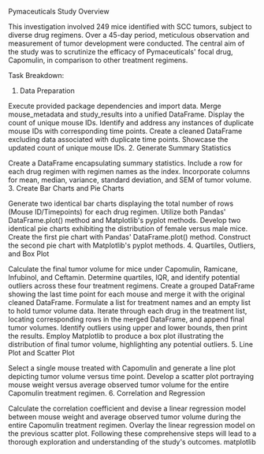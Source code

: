 Pymaceuticals Study Overview

This investigation involved 249 mice identified with SCC tumors, subject to diverse drug regimens. Over a 45-day period, meticulous observation and measurement of tumor development were conducted. The central aim of the study was to scrutinize the efficacy of Pymaceuticals' focal drug, Capomulin, in comparison to other treatment regimens.

Task Breakdown:

1. Data Preparation

Execute provided package dependencies and import data.
Merge mouse_metadata and study_results into a unified DataFrame.
Display the count of unique mouse IDs.
Identify and address any instances of duplicate mouse IDs with corresponding time points.
Create a cleaned DataFrame excluding data associated with duplicate time points.
Showcase the updated count of unique mouse IDs.
2. Generate Summary Statistics

Create a DataFrame encapsulating summary statistics.
Include a row for each drug regimen with regimen names as the index.
Incorporate columns for mean, median, variance, standard deviation, and SEM of tumor volume.
3. Create Bar Charts and Pie Charts

Generate two identical bar charts displaying the total number of rows (Mouse ID/Timepoints) for each drug regimen.
Utilize both Pandas' DataFrame.plot() method and Matplotlib's pyplot methods.
Develop two identical pie charts exhibiting the distribution of female versus male mice.
Create the first pie chart with Pandas' DataFrame.plot() method.
Construct the second pie chart with Matplotlib's pyplot methods.
4. Quartiles, Outliers, and Box Plot

Calculate the final tumor volume for mice under Capomulin, Ramicane, Infubinol, and Ceftamin.
Determine quartiles, IQR, and identify potential outliers across these four treatment regimens.
Create a grouped DataFrame showing the last time point for each mouse and merge it with the original cleaned DataFrame.
Formulate a list for treatment names and an empty list to hold tumor volume data.
Iterate through each drug in the treatment list, locating corresponding rows in the merged DataFrame, and append final tumor volumes.
Identify outliers using upper and lower bounds, then print the results.
Employ Matplotlib to produce a box plot illustrating the distribution of final tumor volume, highlighting any potential outliers.
5. Line Plot and Scatter Plot

Select a single mouse treated with Capomulin and generate a line plot depicting tumor volume versus time point.
Develop a scatter plot portraying mouse weight versus average observed tumor volume for the entire Capomulin treatment regimen.
6. Correlation and Regression

Calculate the correlation coefficient and devise a linear regression model between mouse weight and average observed tumor volume during the entire Capomulin treatment regimen.
Overlay the linear regression model on the previous scatter plot.
Following these comprehensive steps will lead to a thorough exploration and understanding of the study's outcomes. matplotlib
